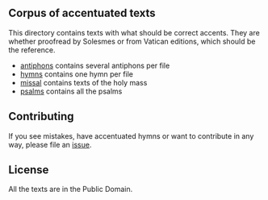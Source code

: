 ## Corpus of accentuated texts

This directory contains texts with what should be correct accents. They are whether proofread by Solesmes or from Vatican editions, which should be the reference.

- [antiphons](antiphons) contains several antiphons per file
- [hymns](hymns) contains one hymn per file
- [missal](missal) contains texts of the holy mass
- [psalms](psalms) contains all the psalms


## Contributing

If you see mistakes, have accentuated hymns or want to contribute in any way, please file an [issue](https://github.com/gregorio-project/latin-ecclesiatic-accents/issues).


## License

All the texts are in the Public Domain.

